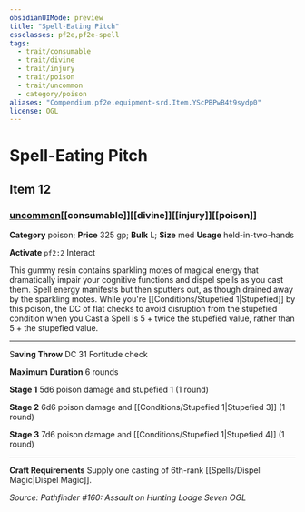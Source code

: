 ```yaml
---
obsidianUIMode: preview
title: "Spell-Eating Pitch"
cssclasses: pf2e,pf2e-spell
tags:
  - trait/consumable
  - trait/divine
  - trait/injury
  - trait/poison
  - trait/uncommon
  - category/poison
aliases: "Compendium.pf2e.equipment-srd.Item.YScPBPwB4t9sydp0"
license: OGL
---
```

# Spell-Eating Pitch
## Item 12
### [uncommon](uncommon "Uncommon Rarity Trait")[[consumable]][[divine]][[injury]][[poison]]

**Category** poison; 
**Price** 325 gp; 
**Bulk** L; **Size** med
**Usage** held-in-two-hands

**Activate** `pf2:2` Interact

This gummy resin contains sparkling motes of magical energy that dramatically impair your cognitive functions and dispel spells as you cast them. Spell energy manifests but then sputters out, as though drained away by the sparkling motes. While you're [[Conditions/Stupefied 1|Stupefied]] by this poison, the DC of flat checks to avoid disruption from the stupefied condition when you Cast a Spell is 5 + twice the stupefied value, rather than 5 + the stupefied value.

* * *

S**aving Throw** DC 31 Fortitude check

**Maximum Duration** 6 rounds

**Stage 1** 5d6 poison damage and stupefied 1 (1 round)

**Stage 2** 6d6 poison damage and [[Conditions/Stupefied 1|Stupefied 3]] (1 round)

**Stage 3** 7d6 poison damage and [[Conditions/Stupefied 1|Stupefied 4]] (1 round)

* * *

**Craft Requirements** Supply one casting of 6th-rank [[Spells/Dispel Magic|Dispel Magic]].

*Source: Pathfinder #160: Assault on Hunting Lodge Seven*
*OGL*